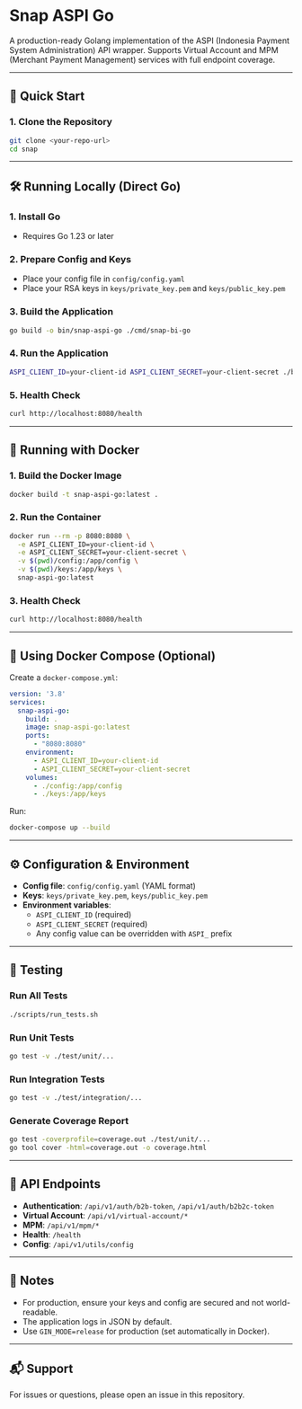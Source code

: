 # Snap ASPI Go

A production-ready Golang implementation of the ASPI (Indonesia Payment System Administration) API wrapper. Supports Virtual Account and MPM (Merchant Payment Management) services with full endpoint coverage.

---

## 🚀 Quick Start

### 1. Clone the Repository
```sh
git clone <your-repo-url>
cd snap
```

---

## 🛠️ Running Locally (Direct Go)

### 1. **Install Go**
- Requires Go 1.23 or later

### 2. **Prepare Config and Keys**
- Place your config file in `config/config.yaml`
- Place your RSA keys in `keys/private_key.pem` and `keys/public_key.pem`

### 3. **Build the Application**
```sh
go build -o bin/snap-aspi-go ./cmd/snap-bi-go
```

### 4. **Run the Application**
```sh
ASPI_CLIENT_ID=your-client-id ASPI_CLIENT_SECRET=your-client-secret ./bin/snap-aspi-go
```

### 5. **Health Check**
```sh
curl http://localhost:8080/health
```

---

## 🐳 Running with Docker

### 1. **Build the Docker Image**
```sh
docker build -t snap-aspi-go:latest .
```

### 2. **Run the Container**
```sh
docker run --rm -p 8080:8080 \
  -e ASPI_CLIENT_ID=your-client-id \
  -e ASPI_CLIENT_SECRET=your-client-secret \
  -v $(pwd)/config:/app/config \
  -v $(pwd)/keys:/app/keys \
  snap-aspi-go:latest
```

### 3. **Health Check**
```sh
curl http://localhost:8080/health
```

---

## 🐳 Using Docker Compose (Optional)

Create a `docker-compose.yml`:
```yaml
version: '3.8'
services:
  snap-aspi-go:
    build: .
    image: snap-aspi-go:latest
    ports:
      - "8080:8080"
    environment:
      - ASPI_CLIENT_ID=your-client-id
      - ASPI_CLIENT_SECRET=your-client-secret
    volumes:
      - ./config:/app/config
      - ./keys:/app/keys
```

Run:
```sh
docker-compose up --build
```

---

## ⚙️ Configuration & Environment
- **Config file**: `config/config.yaml` (YAML format)
- **Keys**: `keys/private_key.pem`, `keys/public_key.pem`
- **Environment variables**:
  - `ASPI_CLIENT_ID` (required)
  - `ASPI_CLIENT_SECRET` (required)
  - Any config value can be overridden with `ASPI_` prefix

---

## 🧪 Testing

### Run All Tests
```sh
./scripts/run_tests.sh
```

### Run Unit Tests
```sh
go test -v ./test/unit/...
```

### Run Integration Tests
```sh
go test -v ./test/integration/...
```

### Generate Coverage Report
```sh
go test -coverprofile=coverage.out ./test/unit/...
go tool cover -html=coverage.out -o coverage.html
```

---

## 📖 API Endpoints

- **Authentication**: `/api/v1/auth/b2b-token`, `/api/v1/auth/b2b2c-token`
- **Virtual Account**: `/api/v1/virtual-account/*`
- **MPM**: `/api/v1/mpm/*`
- **Health**: `/health`
- **Config**: `/api/v1/utils/config`

---

## 📝 Notes
- For production, ensure your keys and config are secured and not world-readable.
- The application logs in JSON by default.
- Use `GIN_MODE=release` for production (set automatically in Docker).

---

## 📬 Support
For issues or questions, please open an issue in this repository. 